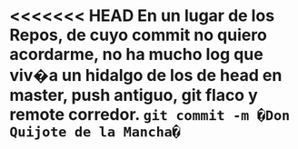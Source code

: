 <<<<<<< HEAD
En un lugar de los **Repos**,
de cuyo **commit** no quiero acordarme,
no ha mucho **log** que viv�a
un hidalgo de los de **head** en **master**,
**push** antiguo,
**git** flaco y **remote** corredor.
`git commit -m �Don Quijote de la Mancha�`
=======

